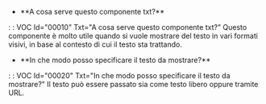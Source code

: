 - \*\*A cosa serve questo componente txt?\*\*

 :  : VOC Id="00010" Txt="A cosa serve questo componente txt?"
Questo componente è molto utile quando si vuole mostrare del testo in vari formati visivi, in base al contesto di cui il testo sta trattando.

- \*\*In che modo posso specificare il testo da mostrare?\*\*

 :  : VOC Id="00020" Txt="In che modo posso specificare il testo da mostrare?"
Il testo può essere passato sia come testo libero oppure tramite URL.


